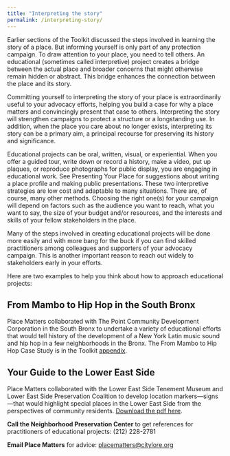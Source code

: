 ```yaml
---
title: "Interpreting the story"
permalink: /interpreting-story/
---
```


Earlier sections of the Toolkit discussed the steps involved in learning the story of a place. But informing yourself is only part of any protection campaign. To draw attention to your place, you need to tell others. An educational (sometimes called interpretive) project creates a bridge between the actual place and broader concerns that might otherwise remain hidden or abstract. This bridge enhances the connection between the place and its story.

Committing yourself to interpreting the story of your place is extraordinarily useful to your advocacy efforts, helping you build a case for why a place matters and convincingly present that case to others. Interpreting the story will strengthen campaigns to protect a structure or a longstanding use. In addition, when the place you care about no longer exists, interpreting its story can be a primary aim, a principal recourse for preserving its history and significance.

Educational projects can be oral, written, visual, or experiential. When you offer a guided tour, write down or record a history, make a video, put up plaques, or reproduce photographs for public display, you are engaging in educational work. See Presenting Your Place for suggestions about writing a place profile and making public presentations. These two interpretive strategies are low cost and adaptable to many situations. There are, of course, many other methods. Choosing the right one(s) for your campaign will depend on factors such as the audience you want to reach, what you want to say, the size of your budget and/or resources, and the interests and skills of your fellow stakeholders in the place.

Many of the steps involved in creating educational projects will be done more easily and with more bang for the buck if you can find skilled practitioners among colleagues and supporters of your advocacy campaign. This is another important reason to reach out widely to stakeholders early in your efforts.

Here are two examples to help you think about how to approach educational projects:

## From Mambo to Hip Hop in the South Bronx

Place Matters collaborated with The Point Community Development Corporation in the South Bronx to undertake a variety of educational efforts that would tell history of the development of a New York Latin music sound and hip hop in a few neighborhoods in the Bronx. The From Mambo to Hip Hop Case Study is in the Toolkit [appendix](/case-study-south-bronx).

## Your Guide to the Lower East Side

Place Matters collaborated with the Lower East Side Tenement Museum and Lower East Side Preservation Coalition to develop location markers—signs—that would highlight special places in the Lower East Side from the perspectives of community residents. [Download the pdf here](http://www.placematters.net/files/pdfs/marking.pdf).

**Call the Neighborhood Preservation Center** to get references for practitioners of educational projects: (212) 228-2781

**Email Place Matters** for advice: placematters@citylore.org
